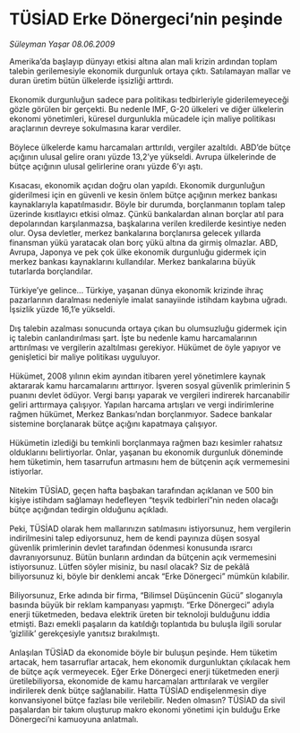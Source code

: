 # TÜSİAD Erke Dönergeci’nin peşinde

*Süleyman Yaşar 08.06.2009*

<div class="taraf_structure_2col_1zq">
<div class="margen_n">



 <p>Amerika’da başlayıp dünyayı etkisi altına alan mali krizin ardından toplam talebin gerilemesiyle ekonomik durgunluk ortaya çıktı. Satılamayan mallar ve duran üretim bütün ülkelerde işsizliği arttırdı. <br/><br/>Ekonomik durgunluğun sadece para politikası tedbirleriyle giderilemeyeceği gözle görülen bir gerçekti. Bu nedenle IMF, G-20 ülkeleri ve diğer ülkelerin ekonomi yönetimleri, küresel durgunlukla mücadele için maliye politikası araçlarının devreye sokulmasına karar verdiler. <br/><br/>Böylece ülkelerde kamu harcamaları arttırıldı, vergiler azaltıldı. ABD’de bütçe açığının ulusal gelire oranı yüzde 13,2’ye yükseldi. Avrupa ülkelerinde de bütçe açığının ulusal gelirlerine oranı yüzde 6’yı aştı. <br/><br/>Kısacası, ekonomik açıdan doğru olan yapıldı. Ekonomik durgunluğun giderilmesi için en güvenli ve kesin önlem bütçe açığının merkez bankası kaynaklarıyla kapatılmasıdır. Böyle bir durumda, borçlanmanın toplam talep üzerinde kısıtlayıcı etkisi olmaz. Çünkü bankalardan alınan borçlar atıl para depolarından karşılanmazsa, başkalarına verilen kredilerde kesintiye neden olur. Oysa devletler, merkez bankalarına borçlanırsa gelecek yıllarda finansman yükü yaratacak olan borç yükü altına da girmiş olmazlar. ABD, Avrupa, Japonya ve pek çok ülke ekonomik durgunluğu gidermek için merkez bankası kaynaklarını kullandılar. Merkez bankalarına büyük tutarlarda borçlandılar. <br/><br/>Türkiye’ye gelince... Türkiye, yaşanan dünya ekonomik krizinde ihraç pazarlarının daralması nedeniyle imalat sanayiinde istihdam kaybına uğradı. İşsizlik yüzde 16,1’e yükseldi. <br/><br/>Dış talebin azalması sonucunda ortaya çıkan bu olumsuzluğu gidermek için iç talebin canlandırılması şart. İşte bu nedenle kamu harcamalarının arttırılması ve vergilerin azaltılması gerekiyor. Hükümet de öyle yapıyor ve genişletici bir maliye politikası uyguluyor. <br/><br/>Hükümet, 2008 yılının ekim ayından itibaren yerel yönetimlere kaynak aktararak kamu harcamalarını arttırıyor. İşveren sosyal güvenlik primlerinin 5 puanını devlet ödüyor. Vergi barışı yaparak ve vergileri indirerek harcanabilir geliri arttırmaya çalışıyor. Yapılan harcama artışları ve vergi indirimlerine rağmen hükümet, Merkez Bankası’ndan borçlanmıyor. Sadece bankalar sistemine borçlanarak bütçe açığını kapatmaya çalışıyor. <br/><br/>Hükümetin izlediği bu temkinli borçlanmaya rağmen bazı kesimler rahatsız olduklarını belirtiyorlar. Onlar, yaşanan bu ekonomik durgunluk döneminde hem tüketimin, hem tasarrufun artmasını hem de bütçenin açık vermemesini istiyorlar. <br/><br/>Nitekim TÜSİAD, geçen hafta başbakan tarafından açıklanan ve 500 bin kişiye istihdam sağlamayı hedefleyen “teşvik tedbirleri”nin neden olacağı bütçe açığından tedirgin olduğunu açıkladı. <br/><br/>Peki, TÜSİAD olarak hem mallarınızın satılmasını istiyorsunuz, hem vergilerin indirilmesini talep ediyorsunuz, hem de kendi payınıza düşen sosyal güvenlik primlerinin devlet tarafından ödenmesi konusunda ısrarcı davranıyorsunuz. Bütün bunların ardından da bütçenin açık vermemesini istiyorsunuz. Lütfen söyler misiniz, bu nasıl olacak? Siz de pekâlâ biliyorsunuz ki, böyle bir denklemi ancak “Erke Dönergeci” mümkün kılabilir. <br/><br/>Biliyorsunuz, Erke adında bir firma, “Bilimsel Düşüncenin Gücü” sloganıyla basında büyük bir reklam kampanyası yapmıştı. “Erke Dönergeci” adıyla enerji tüketmeden, bedava elektrik üreten bir teknoloji bulduğunu iddia etmişti. Bazı emekli paşaların da katıldığı toplantıda bu buluşla ilgili sorular ‘gizlilik’ gerekçesiyle yanıtsız bırakılmıştı. <br/><br/>Anlaşılan TÜSİAD da ekonomide böyle bir buluşun peşinde. Hem tüketim artacak, hem tasarruflar artacak, hem ekonomik durgunluktan çıkılacak hem de bütçe açık vermeyecek. Eğer Erke Dönergeci enerji tüketmeden enerji üretilebiliyorsa, ekonomide de kamu harcamaları arttırılarak ve vergiler indirilerek denk bütçe sağlanabilir. Hatta TÜSİAD endişelenmesin diye konvansiyonel bütçe fazlası bile verilebilir. Neden olmasın? TÜSİAD da sivil paşalardan bir takım oluşturup makro ekonomi yönetimi için bulduğu Erke Dönergeci’ni kamuoyuna anlatmalı.</p>
<br/>
<br/>
<br/>



<br/>


<div id="taraf_not">
</div>

</div>


</div>
